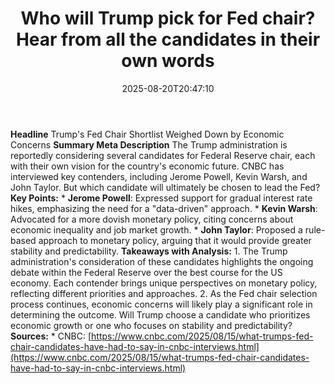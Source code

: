 ﻿---
title: "Who will Trump pick for Fed chair? Hear from all the candidates in their own words"
date: "2025-08-20T20:47:10"
category: "Markets"
summary: ""
slug: "who will trump pick for fed chair hear from all the candidat"
source_urls:
  - "https://www.cnbc.com/2025/08/15/what-trumps-fed-chair-candidates-have-had-to-say-in-cnbc-interviews.html"
seo:
  title: "Who will Trump pick for Fed chair? Hear from all the candidates in their own words | Hash n Hedge"
  description: ""
  keywords: ["news", "markets", "brief"]
---
**Headline** Trump's Fed Chair Shortlist Weighed Down by Economic Concerns  **Summary Meta Description** The Trump administration is reportedly considering several candidates for Federal Reserve chair, each with their own vision for the country's economic future. CNBC has interviewed key contenders, including Jerome Powell, Kevin Warsh, and John Taylor. But which candidate will ultimately be chosen to lead the Fed?  **Key Points:**  * **Jerome Powell**: Expressed support for gradual interest rate hikes, emphasizing the need for a "data-driven" approach. * **Kevin Warsh**: Advocated for a more dovish monetary policy, citing concerns about economic inequality and job market growth. * **John Taylor**: Proposed a rule-based approach to monetary policy, arguing that it would provide greater stability and predictability.  **Takeaways with Analysis:**  1. The Trump administration's consideration of these candidates highlights the ongoing debate within the Federal Reserve over the best course for the US economy. Each contender brings unique perspectives on monetary policy, reflecting different priorities and approaches. 2. As the Fed chair selection process continues, economic concerns will likely play a significant role in determining the outcome. Will Trump choose a candidate who prioritizes economic growth or one who focuses on stability and predictability?  **Sources:**  * CNBC: [https://www.cnbc.com/2025/08/15/what-trumps-fed-chair-candidates-have-had-to-say-in-cnbc-interviews.html](https://www.cnbc.com/2025/08/15/what-trumps-fed-chair-candidates-have-had-to-say-in-cnbc-interviews.html) 

